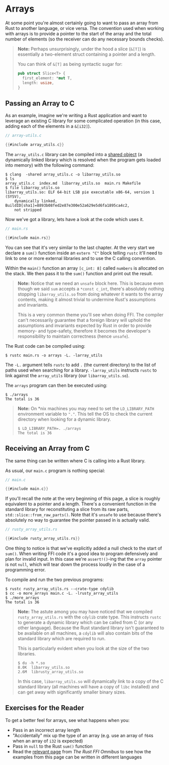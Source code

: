 # Arrays

At some point you're almost certainly going to want to pass an array from Rust
to another language, or vice versa. The convention used when working with
arrays is to provide a pointer to the start of the array and the total number
of elements (so the receiver can do any necessary bounds checks).

> **Note:** Perhaps unsurprisingly, under the hood a slice (`&[T]`) is
> essentially a two-element struct containing a pointer and a length.
>
> You can think of `&[T]` as being syntactic sugar for:
>
> ```rust
> pub struct Slice<T> {
>   first_element: *mut T,
>   length: usize,
> }
> ```

## Passing an Array to C

As an example, imagine we're writing a Rust application and want to leverage an
existing C library for some complicated operation (in this case, adding each of
the elements in a `&[i32]`).

```c
// array-utils.c

{{#include array_utils.c}}
```

The `array_utils.c` library can be compiled into a [shared object][so] (a
dynamically linked library which is resolved when the program gets loaded into
memory) with the following command:

```console
$ clang  -shared array_utils.c -o libarray_utils.so
$ ls
array_utils.c  index.md  libarray_utils.so  main.rs Makefile
$ file libarray_utils.so
libarray_utils.so: ELF 64-bit LSB pie executable x86-64, version 1 (SYSV),
    dynamically linked, BuildID[sha1]=8893b08fed2e87e300e52a629e5d6fa1895ca4c2,
    not stripped
```

Now we've got a library, lets have a look at the code which uses it.

```rust
// main.rs

{{#include main.rs}}
```

You can see that it's very similar to the last chapter. At the very start we
declare a `sum()` function inside an `extern "C"` block telling `rustc` it'll
need to link to one or more external libraries and to use the C calling
convention.

Within the `main()` function an array `[c_int: 8]` called `numbers` is allocated
on the stack. We then pass it to the `sum()` function and print out the result.

> **Note:** Notice that we need an `unsafe` block here. This is because even
> though we said `sum` accepts a `*const c_int`, there's absolutely nothing
> stopping `libarray_utils.so` from doing whatever it wants to the array
> contents, making it almost trivial to undermine Rust's assumptions and
> invariants.
>
> This is a very common theme you'll see when doing FFI. The compiler can't
> necessarily guarantee that a foreign library will uphold the assumptions and
> invariants expected by Rust in order to provide memory- and type-safety,
> therefore it becomes the developer's responsibility to maintain correctness
> (hence `unsafe`).

The Rust code can be compiled using:

```console
$ rustc main.rs -o arrays -L. -larray_utils
```

The `-L.` argument tells `rustc` to add `.` (the current directory) to the list
of paths used when searching for a library. `-larray_utils` instructs `rustc`
to link against the `array_utils` library (our `libarray_utils.so`).

The `arrays` program can then be executed using:

```console
$ ./arrays
The total is 36
```

> **Note:** On \*nix machines you may need to set the `LD_LIBRARY_PATH`
> environment variable to `"."`. This tell the OS to check the current
> directory when looking for a dynamic library.
>
> ```console
> $ LD_LIBRARY_PATH=. ./arrays
> The total is 36
> ```

## Receiving an Array from C

The same thing can be written where C is calling into a Rust library.

As usual, our `main.c` program is nothing special:

```c
// main.c

{{#include main.c}}
```

If you'll recall the note at the very beginning of this page, a slice is roughly
equivalent to a pointer and a length. There's a convenient function in the
standard library for reconstituting a slice from its raw parts,
`std::slice::from_raw_parts()`. Note that it's `unsafe` to use because there's
absolutely no way to guarantee the pointer passed in is actually valid.

```rust
// rusty_array_utils.rs

{{#include rusty_array_utils.rs}}
```

One thing to notice is that we've explicitly added a null check to the start of
`sum()`. When writing FFI code it's a good idea to program defensively and plan
for invalid input. In this case we're `assert!()`-ing that the `array` pointer
is not `null`, which will tear down the process loudly in the case of a
programming error.

To compile and run the two previous programs:

```console
$ rustc rusty_array_utils.rs --crate-type cdylib
$ cc -o more_arrays main.c -L. -lrusty_array_utils
$ ./more_arrays
The total is 36
```

> **Note:** The astute among you may have noticed that we compiled
> `rusty_array_utils.rs` with the `cdylib` crate type. This instructs `rustc` to
> generate a dynamic library which can be called from C (or any other language).
> Because the Rust standard library isn't guaranteed to be available on all
> machines, a `cdylib` will also contain bits of the standard library which are
> required to run.
>
> This is particularly evident when you look at the size of the two libraries.
>
> ```console
> $ du -h *.so
> 8.0K	libarray_utils.so
> 2.6M	librusty_array_utils.so
> ```
>
> In this case, `libarray_utils.so` will dynamically link to a copy of the C
> standard library (all machines will have a copy of `libc` installed) and can
> get away with significantly smaller binary sizes.

## Exercises for the Reader

To get a better feel for arrays, see what happens when you:

- Pass in an incorrect array length
- "Accidentally" mix up the type of an array (e.g. use an array of `f64`s when
  an array of `i32` is expected)
- Pass in `null` to the Rust `sum()` function
- Read the [relevant page] from *The Rust FFI Omnibus* to see how the examples
  from this page can be written in different languages

[so]: https://en.wikipedia.org/wiki/Library_(computing)#Shared_libraries
[relevant page]: http://jakegoulding.com/rust-ffi-omnibus/slice_arguments/
